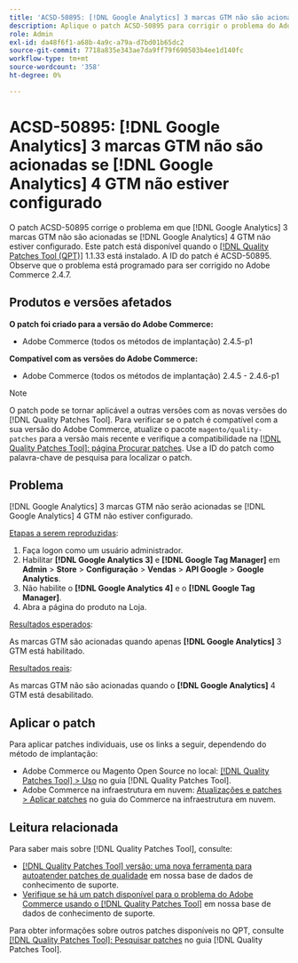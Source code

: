 ```yaml
---
title: 'ACSD-50895: [!DNL Google Analytics] 3 marcas GTM não são acionadas se o GTM [!DNL Google Analytics] 4 não estiver configurado'
description: Aplique o patch ACSD-50895 para corrigir o problema do Adobe Commerce em que as tags GTM  [!DNL Google Analytics] 3 não são acionadas se o GTM [!DNL Google Analytics] 4 não estiver configurado.
role: Admin
exl-id: da48f6f1-a68b-4a9c-a79a-d7bd01b65dc2
source-git-commit: 7718a835e343ae7da9ff79f690503b4ee1d140fc
workflow-type: tm+mt
source-wordcount: '358'
ht-degree: 0%

---
```


# ACSD-50895: [!DNL Google Analytics] 3 marcas GTM não são acionadas se [!DNL Google Analytics] 4 GTM não estiver configurado

O patch ACSD-50895 corrige o problema em que [!DNL Google Analytics] 3 marcas GTM não são acionadas se [!DNL Google Analytics] 4 GTM não estiver configurado. Este patch está disponível quando o [[!DNL Quality Patches Tool (QPT)]](/help/announcements/adobe-commerce-announcements/magento-quality-patches-released-new-tool-to-self-serve-quality-patches.md) 1.1.33 está instalado. A ID do patch é ACSD-50895. Observe que o problema está programado para ser corrigido no Adobe Commerce 2.4.7.

## Produtos e versões afetados

**O patch foi criado para a versão do Adobe Commerce:**

* Adobe Commerce (todos os métodos de implantação) 2.4.5-p1

**Compatível com as versões do Adobe Commerce:**

* Adobe Commerce (todos os métodos de implantação) 2.4.5 - 2.4.6-p1

>[!NOTE]
>
>O patch pode se tornar aplicável a outras versões com as novas versões do [!DNL Quality Patches Tool]. Para verificar se o patch é compatível com a sua versão do Adobe Commerce, atualize o pacote `magento/quality-patches` para a versão mais recente e verifique a compatibilidade na [[!DNL Quality Patches Tool]: página Procurar patches](https://experienceleague.adobe.com/tools/commerce-quality-patches/index.html). Use a ID do patch como palavra-chave de pesquisa para localizar o patch.

## Problema

[!DNL Google Analytics] 3 marcas GTM não serão acionadas se [!DNL Google Analytics] 4 GTM não estiver configurado.

<u>Etapas a serem reproduzidas</u>:

1. Faça logon como um usuário administrador.
1. Habilitar **[!DNL Google Analytics 3]** e **[!DNL Google Tag Manager]** em **Admin** > **Store** > **Configuração** > **Vendas** > **API Google** > **Google Analytics**.
1. Não habilite o **[!DNL Google Analytics 4]** e o **[!DNL Google Tag Manager]**.
1. Abra a página do produto na Loja.

<u>Resultados esperados</u>:

As marcas GTM são acionadas quando apenas **[!DNL Google Analytics]** 3 GTM está habilitado.

<u>Resultados reais</u>:

As marcas GTM não são acionadas quando o **[!DNL Google Analytics]** 4 GTM está desabilitado.

## Aplicar o patch

Para aplicar patches individuais, use os links a seguir, dependendo do método de implantação:

* Adobe Commerce ou Magento Open Source no local: [[!DNL Quality Patches Tool] > Uso](https://experienceleague.adobe.com/docs/commerce-operations/tools/quality-patches-tool/usage.html) no guia [!DNL Quality Patches Tool].
* Adobe Commerce na infraestrutura em nuvem: [Atualizações e patches > Aplicar patches](https://experienceleague.adobe.com/docs/commerce-cloud-service/user-guide/develop/upgrade/apply-patches.html) no guia do Commerce na infraestrutura em nuvem.

## Leitura relacionada

Para saber mais sobre [!DNL Quality Patches Tool], consulte:

* [[!DNL Quality Patches Tool] versão: uma nova ferramenta para autoatender patches de qualidade](/help/announcements/adobe-commerce-announcements/magento-quality-patches-released-new-tool-to-self-serve-quality-patches.md) em nossa base de dados de conhecimento de suporte.
* [Verifique se há um patch disponível para o problema do Adobe Commerce usando o [!DNL Quality Patches Tool]](/help/support-tools/patches-available-in-qpt-tool/check-patch-for-magento-issue-with-magento-quality-patches.md) em nossa base de dados de conhecimento de suporte.

Para obter informações sobre outros patches disponíveis no QPT, consulte [[!DNL Quality Patches Tool]: Pesquisar patches](https://experienceleague.adobe.com/tools/commerce-quality-patches/index.html) no guia [!DNL Quality Patches Tool].
